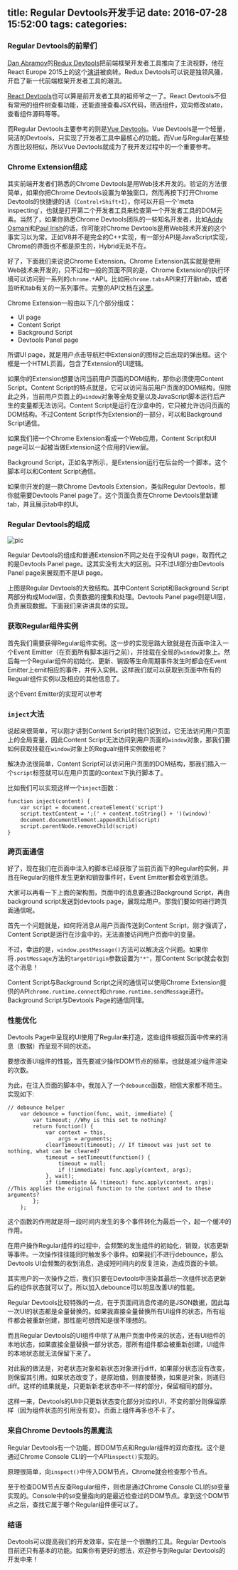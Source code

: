 title: Regular Devtools开发手记
date: 2016-07-28 15:52:00
tags:
categories:
---

### Regular Devtools的前辈们

[Dan Abramov](https://github.com/gaearon)的[Redux Devtools](https://github.com/gaearon/redux-devtools)把前端框架开发者工具推向了主流视野，他在React Europe 2015上的这个[演讲](https://www.youtube.com/watch?v=xsSnOQynTHs)被疯转。Redux Devtools可以说是独领风骚，开启了新一代前端框架开发者工具的潮流。

[React Devtools](https://github.com/facebook/react-devtools)也可以算是前开发者工具的祖师爷之一了。React Devtools不但有常用的组件树查看功能，还能直接查看JSX代码，筛选组件，双向修改state，查看组件源码等等。

而Regular Devtools主要参考的则是[Vue Devtools](https://github.com/vuejs/vue-devtools)。Vue Devtools是一个轻量，简洁的Devtools，只实现了开发者工具中最核心的功能。而Vue与Regular在某些方面比较相似，所以Vue Devtools就成为了我开发过程中的一个重要参考。

<!--more-->

### Chrome Extension组成

其实前端开发者们熟悉的Chrome Devtools是用Web技术开发的。验证的方法很简单，如果你把Chrome Devtools设置为单独窗口，然而再按下打开Chrome Devtools的快捷键的话（`Control+Shift+I`），你可以开启一个'meta inspecting'，也就是打开第二个开发者工具来检查第一个开发者工具的DOM元素。当然了，如果你熟悉Chrome Devtools团队的一些知名开发者，比如[Addy Osmani](https://github.com/addyosmani)和[Paul Irish](https://github.com/paulirish)的话，你可能对Chrome Devtools是用Web技术开发的这个事实习以为常。正如V8并不是完全的C++实现，有一部分API是JavaScript实现，Chrome的界面也不都是原生的，Hybrid无处不在。

好了，下面我们来说说Chrome Extension。Chrome Extension其实就是使用Web技术来开发的，只不过和一般的页面不同的是，Chrome Extension的执行环境可以访问到一系列的`chrome.*`API。比如用`chrome.tabs`API来打开新tab，或者监听和tab有关的一系列事件。完整的API文档在[这里](https://developer.chrome.com/extensions/api_index)。

Chrome Extension一般由以下几个部分组成：

+ UI page
+ Content Script
+ Background Script
+ Devtools Panel page

所谓UI page，就是用户点击导航栏中Extension的图标之后出现的弹出框。这个框是一个HTML页面，包含了Extension的UI逻辑。

如果你的Extension想要访问当前用户页面的DOM结构，那你必须使用Content Script。Content Script的特点就是，它可以访问当前用户页面的DOM结构，但除此之外，当前用户页面上的`window`对象等全局变量以及JavaScript脚本运行后产生的变量都无法访问。Content Script是运行在沙盒中的，它只被允许访问页面的DOM结构。不过Content Script作为Extension的一部分，可以和Background Script通信。

如果我们把一个Chrome Extension看成一个Web应用，Content Script和UI page可以一起被当做Extension这个应用的View层。

Background Script，正如名字所示，是Extension运行在后台的一个脚本。这个脚本可以和Content Script通信。

如果你开发的是一款Chrome Devtools Extension，类似Regular Devtools，那你就需要Devtools Panel page了。这个页面负责在Chrome Devtools里新建tab，并且展示tab中的UI。

### Regular Devtools的组成

![pic](http://7oxh2b.com1.z0.glb.clouddn.com/Screen%20Shot%202016-07-29%20at%202.28.44%20PM.png)

Regular Devtools的组成和普通Extension不同之处在于没有UI page，取而代之的是Devtools Panel page。这其实没有太大的区别。只不过UI部分由Devtools Panel page来展现而不是UI page。

上图是Regular Devtools的大致结构。其中Content Script和Background Script两部分构成Model层，负责数据的搜集和处理。Devtools Panel page则是UI层，负责展现数据。下面我们来讲讲具体的实现。

### 获取Regular组件实例

首先我们需要获得Regular组件实例。这一步的实现思路大致就是在页面中注入一个Event Emitter（在页面所有脚本运行之前），并挂载在全局的`window`对象上。然后每一个Regular组件的初始化、更新、销毁等生命周期事件发生时都会在Event Emitter上emit相应的事件，并传入实例。这样我们就可以获取到页面中所有的Regualr组件实例以及相应的其他信息了。

这个Event Emitter的实现可以参考

### `inject`大法

说起来很简单，可以刚才讲到Content Script时我们说到过，它无法访问用户页面上的全局变量，因此Content Script无法访问到用户页面的`window`对象，那我们要如何获取挂载在`window`对象上的Regualr组件实例数组呢？

解决办法很简单，Content Script可以访问用户页面的DOM结构，那我们插入一个`script`标签就可以在用户页面的context下执行脚本了。

比如我们可以实现这样一个`inject`函数：

```
function inject(content) {
    var script = document.createElement('script')
	script.textContent = ';(' + content.toString() + ')(window)'
	document.documentElement.appendChild(script)
	script.parentNode.removeChild(script)
}
```


### 跨页面通信

好了，现在我们在页面中注入的脚本已经获取了当前页面下的Regular的实例，并且在Regular的组件发生更新和销毁事件时，Event Emitter都会收到消息。

大家可以再看一下上面的架构图，页面中的消息要通过Background Script，再由background script发送到devtools page，展现给用户。那我们要如何进行跨页面通信呢。

首先一个问题就是，如何将消息从用户页面传送到Content Script，刚才强调了，Content Script是运行在沙盒中的，无法直接访问用户页面中的变量。

不过，幸运的是，`window.postMessage()`方法可以解决这个问题。如果你将`.postMessage`方法的`targetOrigin`参数设置为`"*"`，那Content Script就会收到这个消息！

Content Script与Background Script之间的通信可以使用Chrome Extension提供的API`chrome.runtime.connect`和`chrome.runtime.sendMessage`进行。Background Script与Devtools Page的通信同理。

### 性能优化

Devtools Page中呈现的UI使用了Regular来打造，这些组件根据页面中传来的消息（数据）而呈现不同的状态。

要想改善UI组件的性能，首先要减少操作DOM节点的频率，也就是减少组件渲染的次数。

为此，在注入页面的脚本中，我加入了一个`debounce`函数，相信大家都不陌生。实现如下:

```
// debounce helper
    var debounce = function(func, wait, immediate) {
        var timeout; //Why is this set to nothing?
        return function() {
            var context = this,
                args = arguments;
            clearTimeout(timeout); // If timeout was just set to nothing, what can be cleared? 
            timeout = setTimeout(function() {
                timeout = null;
                if (!immediate) func.apply(context, args);
            }, wait);
            if (immediate && !timeout) func.apply(context, args); //This applies the original function to the context and to these arguments?
        };
    };
```

这个函数的作用就是将一段时间内发生的多个事件转化为最后一个，起一个缓冲的作用。

在用户操作Regular组件的过程中，会频繁的发生组件的初始化，销毁，状态更新等事件。一次操作往往能同时触发多个事件。如果我们不进行debounce，那么Devtools UI会频繁的收到消息，造成短时间内的反复渲染，造成页面的卡顿。

其实用户的一次操作之后，我们只要在Devtools中渲染其最后一次组件状态更新后的组件状态就可以了。所以加入debounce可以明显改善UI的性能。

Regular Devtools比较特殊的一点，在于页面间消息传递的是JSON数据，因此每一次UI的状态都是全量替换的。如果我直接全量替换所有UI组件的状态，所有组件都会被重新创建，那性能可想而知是很不理想的。

而且Regular Devtools的UI组件中除了从用户页面中传来的状态，还有UI组件的本地状态，如果直接全量替换一部分状态，那所有组件都会被重新创建，UI组件的本地状态就无法保留下来了。

对此我的做法是，对老状态对象和新状态对象进行diff，如果部分状态没有改变，则保留其引用。如果状态改变了，是原始值，则直接替换，如果是对象，则递归diff。这样的结果就是，只更新新老状态中不一样的部分，保留相同的部分。

这样一来，Devtools的UI中只更新状态变化部分对应的UI，不变的部分则保留原样（因为组件状态的引用没有变）。页面上组件再多也不卡了。

### 来自Chrome Devtools的黑魔法

Regular Devtools有一个功能，即DOM节点和Regular组件的双向查找。这个是通过Chrome Console CLI的一个API`inspect()`实现的。

原理很简单，向`inspect()`中传入DOM节点，Chrome就会检查那个节点。

至于检查DOM节点反查Regular组件，则也是通过Chrome Console CLI的`$0`变量实现的。Console中的`$0`变量指向的是最近检查过的DOM节点。拿到这个DOM节点之后，查找它属于哪个Regular组件便可以了。

### 结语

Devtools可以提高我们的开发效率，实在是一个很酷的工具。Regular Devtools目前还只有基本的功能。如果你有更好的想法，欢迎参与到Regular Devtools的开发中来！
